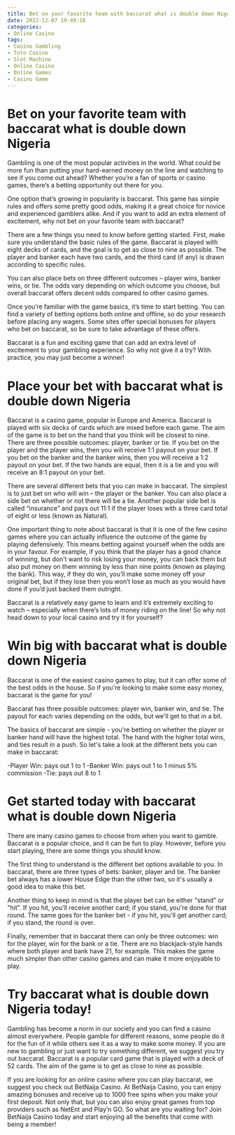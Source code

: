 ```yaml
---
title: Bet on your favorite team with baccarat what is double down Nigeria
date: 2022-12-07 19:49:18
categories:
- Online Casino
tags:
- Casino Gambling
- Toto Casino
- Slot Machine
- Online Casino
- Online Games
- Casino Game
---
```



#  Bet on your favorite team with baccarat what is double down Nigeria

Gambling is one of the most popular activities in the world. What could be more fun than putting your hard-earned money on the line and watching to see if you come out ahead? Whether you’re a fan of sports or casino games, there’s a betting opportunity out there for you.

One option that’s growing in popularity is baccarat. This game has simple rules and offers some pretty good odds, making it a great choice for novice and experienced gamblers alike. And if you want to add an extra element of excitement, why not bet on your favorite team with baccarat?

There are a few things you need to know before getting started. First, make sure you understand the basic rules of the game. Baccarat is played with eight decks of cards, and the goal is to get as close to nine as possible. The player and banker each have two cards, and the third card (if any) is drawn according to specific rules.

You can also place bets on three different outcomes – player wins, banker wins, or tie. The odds vary depending on which outcome you choose, but overall baccarat offers decent odds compared to other casino games.

Once you’re familiar with the game basics, it’s time to start betting. You can find a variety of betting options both online and offline, so do your research before placing any wagers. Some sites offer special bonuses for players who bet on baccarat, so be sure to take advantage of these offers.

Baccarat is a fun and exciting game that can add an extra level of excitement to your gambling experience. So why not give it a try? With practice, you may just become a winner!

#  Place your bet with baccarat what is double down Nigeria

Baccarat is a casino game, popular in Europe and America. Baccarat is played with six decks of cards which are mixed before each game. The aim of the game is to bet on the hand that you think will be closest to nine. There are three possible outcomes: player, banker or tie. If you bet on the player and the player wins, then you will receive 1:1 payout on your bet. If you bet on the banker and the banker wins, then you will receive a 1:2 payout on your bet. If the two hands are equal, then it is a tie and you will receive an 8:1 payout on your bet.

There are several different bets that you can make in baccarat. The simplest is to just bet on who will win – the player or the banker. You can also place a side bet on whether or not there will be a tie. Another popular side bet is called “insurance” and pays out 11:1 if the player loses with a three card total of eight or less (known as Natural).

One important thing to note about baccarat is that it is one of the few casino games where you can actually influence the outcome of the game by playing defensively. This means betting against yourself when the odds are in your favour. For example, if you think that the player has a good chance of winning, but don’t want to risk losing your money, you can back them but also put money on them winning by less than nine points (known as playing the bank). This way, if they do win, you’ll make some money off your original bet, but if they lose then you won’t lose as much as you would have done if you’d just backed them outright.

Baccarat is a relatively easy game to learn and it’s extremely exciting to watch – especially when there’s lots of money riding on the line! So why not head down to your local casino and try it for yourself?

#  Win big with baccarat what is double down Nigeria

Baccarat is one of the easiest casino games to play, but it can offer some of the best odds in the house. So if you're looking to make some easy money, baccarat is the game for you!

Baccarat has three possible outcomes: player win, banker win, and tie. The payout for each varies depending on the odds, but we'll get to that in a bit.

The basics of baccarat are simple - you're betting on whether the player or banker hand will have the highest total. The hand with the higher total wins, and ties result in a push. So let's take a look at the different bets you can make in baccarat:

-Player Win: pays out 1 to 1
-Banker Win: pays out 1 to 1 minus 5% commission
-Tie: pays out 8 to 1

#  Get started today with baccarat what is double down Nigeria

There are many casino games to choose from when you want to gamble. Baccarat is a popular choice, and it can be fun to play. However, before you start playing, there are some things you should know.

The first thing to understand is the different bet options available to you. In baccarat, there are three types of bets: banker, player and tie. The banker bet always has a lower House Edge than the other two, so it's usually a good idea to make this bet.

Another thing to keep in mind is that the player bet can be either "stand" or "hit". If you hit, you'll receive another card; if you stand, you're done for that round. The same goes for the banker bet - if you hit, you'll get another card; if you stand, the round is over.

Finally, remember that in baccarat there can only be three outcomes: win for the player, win for the bank or a tie. There are no blackjack-style hands where both player and bank have 21, for example. This makes the game much simpler than other casino games and can make it more enjoyable to play.

#  Try baccarat what is double down Nigeria today!

Gambling has become a norm in our society and you can find a casino almost everywhere.  People gamble for different reasons, some people do it for the fun of it while others see it as a way to make some money. If you are new to gambling or just want to try something different, we suggest you try out baccarat. Baccarat is a popular card game that is played with a deck of 52 cards. The aim of the game is to get as close to nine as possible.

If you are looking for an online casino where you can play baccarat, we suggest you check out BetNaija Casino. At BetNaija Casino, you can enjoy amazing bonuses and receive up to 1000 free spins when you make your first deposit. Not only that, but you can also enjoy great games from top providers such as NetEnt and Play’n GO. So what are you waiting for? Join BetNaija Casino today and start enjoying all the benefits that come with being a member!